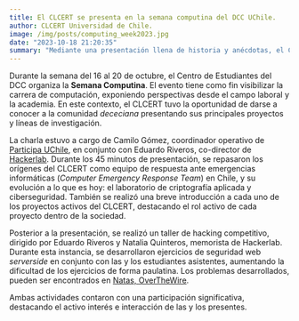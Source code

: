```yaml
---
title: El CLCERT se presenta en la semana computina del DCC UChile.
author: CLCERT Universidad de Chile.
image: /img/posts/computing_week2023.jpg
date: "2023-10-18 21:20:35"
summary: "Mediante una presentación llena de historia y anécdotas, el CLCERT expone sus proyectos y líneas de investigación a las y los estudiantes del DCC UChile. La instancia se da en medio de las actividades de la _semana computina_, organizada por el Centro de Estudiantes del DCC. La jornada concluye con un taller de hacking competitivo."
---
```


Durante la semana del 16 al 20 de octubre, el Centro de Estudiantes del DCC organiza la **Semana Computina**. El evento tiene como fin visibilizar la carrera de computación, exponiendo perspectivas desde el campo laboral y la academia. En este contexto, el CLCERT tuvo la oportunidad de darse a conocer a la comunidad _dececiana_ presentando sus principales proyectos y líneas de investigación.

La charla estuvo a cargo de Camilo Gómez, coordinador operativo de [Participa UChile](https://participa.uchile.cl), en conjunto con Eduardo Riveros, co-director de [Hackerlab](https://hackerlab.cl). Durante los 45 minutos de presentación, se repasaron los orígenes del CLCERT como equipo de respuesta ante emergencias informáticas (_Computer Emergency Response Team_) en Chile, y su evolución a lo que es hoy: el laboratorio de criptografía aplicada y ciberseguridad. También se realizó una breve introducción a cada uno de los proyectos activos del CLCERT, destacando el rol activo de cada proyecto dentro de la sociedad.

Posterior a la presentación, se realizó un taller de hacking competitivo, dirigido por Eduardo Riveros y Natalia Quinteros, memorista de Hackerlab. Durante esta instancia, se desarrollaron ejercicios de seguridad web _serverside_ en conjunto con las y los estudiantes asistentes, aumentando la dificultad de los ejercicios de forma paulatina. Los problemas desarrollados, pueden ser encontrados en [Natas, OverTheWire](https://overthewire.org/wargames/natas/). 

Ambas actividades contaron con una participación significativa, destacando el activo interés e interacción de las y los presentes. 
